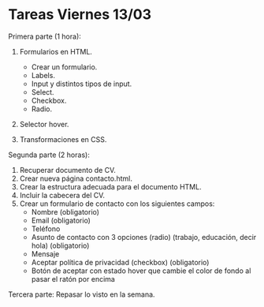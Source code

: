 # Tareas Viernes 13/03

Primera parte (1 hora):

1. Formularios en HTML.

    - Crear un formulario.
    - Labels.
    - Input y distintos tipos de input.
    - Select.
    - Checkbox.
    - Radio.

2. Selector hover.
3. Transformaciones en CSS.

Segunda parte (2 horas):

1. Recuperar documento de CV.
2. Crear nueva página contacto.html.
3. Crear la estructura adecuada para el documento HTML.
4. Incluir la cabecera del CV.
5. Crear un formulario de contacto con los siguientes campos:
    - Nombre (obligatorio)
    - Email (obligatorio)
    - Teléfono
    - Asunto de contacto con 3 opciones (radio) (trabajo, educación, decir hola) (obligatorio)
    - Mensaje
    - Aceptar política de privacidad (checkbox) (obligatorio)
    - Botón de aceptar con estado hover que cambie el color de fondo al pasar el ratón por encima

Tercera parte:
Repasar lo visto en la semana.
